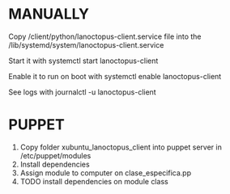 MANUALLY
========
Copy /client/python/lanoctopus-client.service file into the /lib/systemd/system/lanoctopus-client.service

Start it with systemctl start lanoctopus-client

Enable it to run on boot with systemctl enable lanoctopus-client

See logs with journalctl -u lanoctopus-client


PUPPET
======
1. Copy folder xubuntu_lanoctopus_client into puppet server in /etc/puppet/modules
2. Install dependencies
3. Assign module to computer on clase_especifica.pp
4. TODO install dependencies on module class